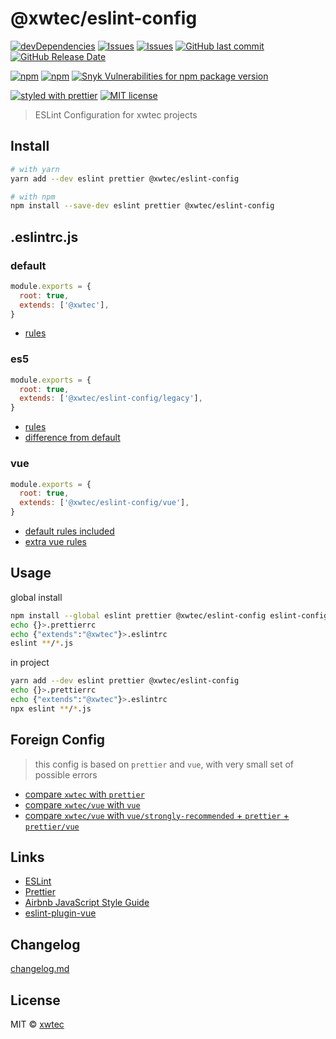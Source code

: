 # @xwtec/eslint-config

[![devDependencies](https://img.shields.io/david/dev/xwtec/eslint-config.svg?style=flat-square)](https://david-dm.org/xwtec/eslint-config)
[![Issues](http://img.shields.io/github/issues/xwtec/eslint-config.svg?style=flat-square)](https://github.com/xwtec/eslint-config/issues)
[![Issues](https://img.shields.io/github/issues-pr/xwtec/eslint-config.svg?style=flat-square)](https://github.com/xwtec/eslint-config/pulls)
[![GitHub last commit](https://img.shields.io/github/last-commit/xwtec/eslint-config.svg?style=flat-square)](https://github.com/xwtec/eslint-config/commits)
[![GitHub Release Date](https://img.shields.io/github/release-date/xwtec/eslint-config.svg?style=flat-square)](https://github.com/xwtec/eslint-config/releases)

[![npm](https://img.shields.io/npm/v/@xwtec/eslint-config.svg?style=flat-square)](https://www.npmjs.com/package/@xwtec/eslint-config)
[![npm](https://img.shields.io/npm/dt/@xwtec/eslint-config.svg?style=flat-square)](https://www.npmjs.com/package/@xwtec/eslint-config)
[![Snyk Vulnerabilities for npm package version](https://img.shields.io/snyk/vulnerabilities/npm/@xwtec/eslint-config.svg?style=flat-square)](https://snyk.io/vuln/npm:@xwtec%2Feslint-config)

[![styled with prettier](https://img.shields.io/badge/styled_with-prettier-ff69b4.svg?style=flat-square)](https://github.com/prettier/prettier)
[![MIT license](https://img.shields.io/github/license/xwtec/eslint-config.svg?style=flat-square)](http://opensource.org/licenses/MIT)

> ESLint Configuration for xwtec projects

## Install

```sh
# with yarn
yarn add --dev eslint prettier @xwtec/eslint-config

# with npm
npm install --save-dev eslint prettier @xwtec/eslint-config
```

## .eslintrc.js

### default

```js
module.exports = {
  root: true,
  extends: ['@xwtec'],
}
```

- [rules](https://github.com/xwtec/eslint-config/blob/master/docs/rules-default.md)

### es5

```js
module.exports = {
  root: true,
  extends: ['@xwtec/eslint-config/legacy'],
}
```

- [rules](https://github.com/xwtec/eslint-config/blob/master/docs/rules-legacy.md)
- [difference from default](https://github.com/xwtec/eslint-config/blob/master/docs/compare-xwtec-legacy.md)

### vue

```js
module.exports = {
  root: true,
  extends: ['@xwtec/eslint-config/vue'],
}
```

- [default rules included](https://github.com/xwtec/eslint-config/blob/master/docs/rules-default.md)
- [extra vue rules](https://github.com/xwtec/eslint-config/blob/master/docs/rules-vue.md)

## Usage

global install

```sh
npm install --global eslint prettier @xwtec/eslint-config eslint-config-prettier eslint-plugin-prettier
echo {}>.prettierrc
echo {"extends":"@xwtec"}>.eslintrc
eslint **/*.js
```

in project

```sh
yarn add --dev eslint prettier @xwtec/eslint-config
echo {}>.prettierrc
echo {"extends":"@xwtec"}>.eslintrc
npx eslint **/*.js
```

## Foreign Config

> this config is based on `prettier` and `vue`, with very small set of possible errors

- [compare `xwtec` with `prettier`](https://github.com/xwtec/eslint-config/tree/master/docs/compare-xwtec-prettier.md)
- [compare `xwtec/vue` with `vue`](https://github.com/xwtec/eslint-config/tree/master/docs/compare-vue-vue.md)
- [compare `xwtec/vue` with `vue/strongly-recommended` + `prettier` + `prettier/vue`](https://github.com/xwtec/eslint-config/tree/master/docs/compare-vue-vue-prettier.md)

## Links

- [ESLint](https://eslint.org/)
- [Prettier](https://prettier.io/)
- [Airbnb JavaScript Style Guide](https://github.com/airbnb/javascript)
- [eslint-plugin-vue](https://github.com/vuejs/eslint-plugin-vue)

## Changelog

[changelog.md](https://github.com/xwtec/eslint-config/blob/master/changelog.md)

## License

MIT © [xwtec](https://github.com/xwtec)
